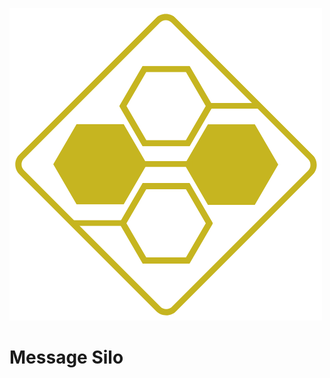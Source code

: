 ![Logo MessageSilo](src/MessageSilo.BlazorApp/MessageSilo.BlazorApp/wwwroot/brand-logo.png) 
# Message Silo
